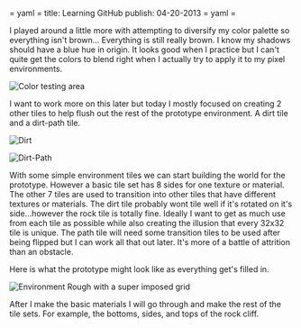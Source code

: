 = yaml =
title: Learning GitHub
publish: 04-20-2013
= yaml =

I played around a little more with attempting to diversify my color palette so everything isn't brown... Everything is still really brown. I know my shadows should have a blue hue in origin. It looks good when I practice but I can't quite get the colors to blend right when I actually try to apply it to my pixel environments.

![Color testing area](/images/posts/md_011-01.png)

I want to work more on this later but today I mostly focused on creating 2 other tiles to help flush out the rest of the prototype environment. A dirt tile and a dirt-path tile. 

![Dirt](/images/posts/md_011-02.png)

![Dirt-Path](/images/posts/md_011-03.png)

With some simple environment tiles we can start building the world for the prototype. However a basic tile set has 8 sides for one texture or material. The other 7 tiles are used to transition into other tiles that have different textures or materials. The dirt tile probably wont tile well if it's rotated on it's side...however the rock tile is totally fine. Ideally I want to get as much use from each tile as possible while also creating the illusion that every 32x32 tile is unique. The path tile will need some transition tiles to be used after being flipped but I can work all that out later.  It's more of a battle of attrition than an obstacle.

Here is what the prototype might look like as everything get's filled in.

![Environment Rough with a  super imposed grid](/images/posts/md_011-04.png)

After I make the basic materials I will go through and make the rest of the tile sets. For example, the bottoms, sides, and tops of the rock cliff.